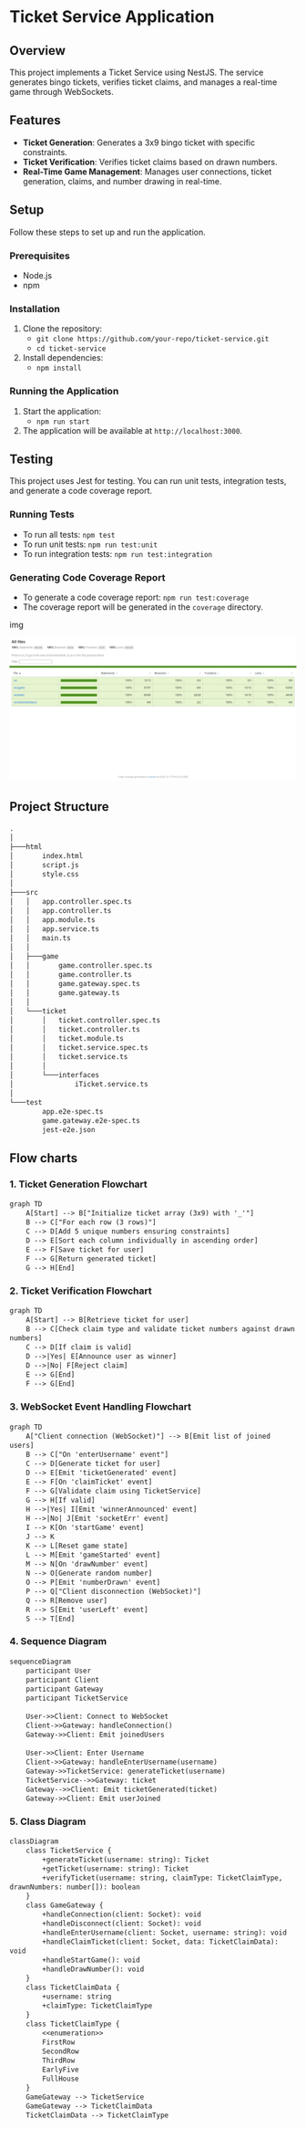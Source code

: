 # Ticket Service Application

## Overview
This project implements a Ticket Service using NestJS. The service generates bingo tickets, verifies ticket claims, and manages a real-time game through WebSockets.

## Features
- **Ticket Generation**: Generates a 3x9 bingo ticket with specific constraints.
- **Ticket Verification**: Verifies ticket claims based on drawn numbers.
- **Real-Time Game Management**: Manages user connections, ticket generation, claims, and number drawing in real-time.

## Setup
Follow these steps to set up and run the application.

### Prerequisites
- Node.js
- npm

### Installation
1. Clone the repository:
   - `git clone https://github.com/your-repo/ticket-service.git`
   - `cd ticket-service`
2. Install dependencies:
   - `npm install`

### Running the Application
1. Start the application:
   - `npm run start`
2. The application will be available at `http://localhost:3000`.

## Testing
This project uses Jest for testing. You can run unit tests, integration tests, and generate a code coverage report.

### Running Tests
- To run all tests: `npm test`
- To run unit tests: `npm run test:unit`
- To run integration tests: `npm run test:integration`

### Generating Code Coverage Report
- To generate a code coverage report: `npm run test:coverage`
- The coverage report will be generated in the `coverage` directory.

img

![Coverage report](images/code-coverage.jpeg "Coverage report image")



## Project Structure
```
.
│
├───html
│       index.html
│       script.js
│       style.css
│
├───src
│   │   app.controller.spec.ts
│   │   app.controller.ts
│   │   app.module.ts
│   │   app.service.ts
│   │   main.ts
│   │
│   ├───game
│   │       game.controller.spec.ts
│   │       game.controller.ts
│   │       game.gateway.spec.ts
│   │       game.gateway.ts
│   │
│   └───ticket
│       │   ticket.controller.spec.ts
│       │   ticket.controller.ts
│       │   ticket.module.ts
│       │   ticket.service.spec.ts
│       │   ticket.service.ts
│       │
│       └───interfaces
│               iTicket.service.ts
│
└───test
        app.e2e-spec.ts
        game.gateway.e2e-spec.ts
        jest-e2e.json
```

## Flow charts

### 1. **Ticket Generation Flowchart**

```mermaid
graph TD
    A[Start] --> B["Initialize ticket array (3x9) with '_'"]
    B --> C["For each row (3 rows)"]
    C --> D[Add 5 unique numbers ensuring constraints]
    D --> E[Sort each column individually in ascending order]
    E --> F[Save ticket for user]
    F --> G[Return generated ticket]
    G --> H[End]
```

### 2. **Ticket Verification Flowchart**

```mermaid
graph TD
    A[Start] --> B[Retrieve ticket for user]
    B --> C[Check claim type and validate ticket numbers against drawn numbers]
    C --> D[If claim is valid]
    D -->|Yes| E[Announce user as winner]
    D -->|No| F[Reject claim]
    E --> G[End]
    F --> G[End]
```

### 3. **WebSocket Event Handling Flowchart**

```mermaid
graph TD
    A["Client connection (WebSocket)"] --> B[Emit list of joined users]
    B --> C["On 'enterUsername' event"]
    C --> D[Generate ticket for user]
    D --> E[Emit 'ticketGenerated' event]
    E --> F[On 'claimTicket' event]
    F --> G[Validate claim using TicketService]
    G --> H[If valid]
    H -->|Yes| I[Emit 'winnerAnnounced' event]
    H -->|No| J[Emit 'socketErr' event]
    I --> K[On 'startGame' event]
    J --> K
    K --> L[Reset game state]
    L --> M[Emit 'gameStarted' event]
    M --> N[On 'drawNumber' event]
    N --> O[Generate random number]
    O --> P[Emit 'numberDrawn' event]
    P --> Q["Client disconnection (WebSocket)"]
    Q --> R[Remove user]
    R --> S[Emit 'userLeft' event]
    S --> T[End]
```

### 4. **Sequence Diagram**

```mermaid
sequenceDiagram
    participant User
    participant Client
    participant Gateway
    participant TicketService

    User->>Client: Connect to WebSocket
    Client->>Gateway: handleConnection()
    Gateway->>Client: Emit joinedUsers

    User->>Client: Enter Username
    Client->>Gateway: handleEnterUsername(username)
    Gateway->>TicketService: generateTicket(username)
    TicketService-->>Gateway: ticket
    Gateway-->>Client: Emit ticketGenerated(ticket)
    Gateway->>Client: Emit userJoined

```

### 5. **Class Diagram**

```mermaid
classDiagram
    class TicketService {
        +generateTicket(username: string): Ticket
        +getTicket(username: string): Ticket
        +verifyTicket(username: string, claimType: TicketClaimType, drawnNumbers: number[]): boolean
    }
    class GameGateway {
        +handleConnection(client: Socket): void
        +handleDisconnect(client: Socket): void
        +handleEnterUsername(client: Socket, username: string): void
        +handleClaimTicket(client: Socket, data: TicketClaimData): void
        +handleStartGame(): void
        +handleDrawNumber(): void
    }
    class TicketClaimData {
        +username: string
        +claimType: TicketClaimType
    }
    class TicketClaimType {
        <<enumeration>>
        FirstRow
        SecondRow
        ThirdRow
        EarlyFive
        FullHouse
    }
    GameGateway --> TicketService
    GameGateway --> TicketClaimData
    TicketClaimData --> TicketClaimType

```
